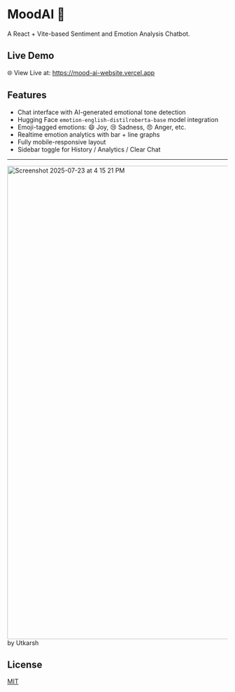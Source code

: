 # MoodAI 🧠

A React + Vite-based Sentiment and Emotion Analysis Chatbot.

##  Live Demo

🌐 View Live at: https://mood-ai-website.vercel.app

##  Features

- Chat interface with AI-generated emotional tone detection
- Hugging Face `emotion-english-distilroberta-base` model integration
- Emoji-tagged emotions: 😄 Joy, 😢 Sadness, 😠 Anger, etc.
- Realtime emotion analytics with bar + line graphs
- Fully mobile-responsive layout
- Sidebar toggle for History / Analytics / Clear Chat


- ---

<img width="1920" height="1080" alt="Screenshot 2025-07-23 at 4 15 21 PM" src="https://github.com/user-attachments/assets/3328a67f-fc3c-4ac0-890c-160b96b56b86" />
by Utkarsh

## License

[MIT](LICENSE)
